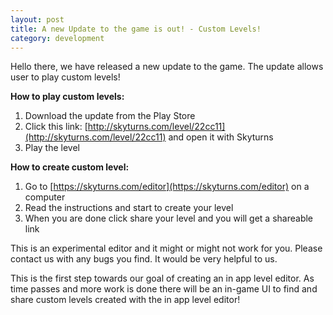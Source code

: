 ```yaml
---
layout: post
title: A new Update to the game is out! - Custom Levels!
category: development
---
```


Hello there, we have released a new update to the game. The update allows user to play custom levels!

**How to play custom levels:**

1. Download the update from the Play Store
2. Click this link: [http://skyturns.com/level/22cc11](http://skyturns.com/level/22cc11) and open it with Skyturns
3. Play the level

**How to create custom level:**

1. Go to [https://skyturns.com/editor](https://skyturns.com/editor) on a computer
2. Read the instructions and start to create your level
3. When you are done click share your level and you will get a shareable link

This is an experimental editor and it might or might not work for you. Please contact us with any bugs you find. It would be very helpful to us.

This is the first step towards our goal of creating an in app level editor. As time passes and more work is done there will be an in-game UI to find and share custom levels created with the in app level editor!